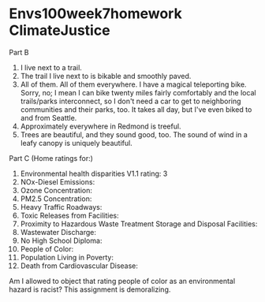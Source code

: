 # Envs100week7homework ClimateJustice

Part B
1.  I live next to a trail.
2.  The trail I live next to is bikable and smoothly paved.
3.  All of them.  All of them everywhere.  I have a magical teleporting bike.  Sorry, no; I mean I can bike twenty miles fairly comfortably and the local trails/parks interconnect, so I don't need a car to get to neighboring communities and their parks, too.  It takes all day, but I've even biked to and from Seattle.
4.  Approximately everywhere in Redmond is treeful.
5.  Trees are beautiful, and they sound good, too.  The sound of wind in a leafy canopy is uniquely beautiful.

Part C (Home ratings for:)
1.  Environmental health disparities V1.1 rating: 3
2.  NOx-Diesel Emissions:
3.  Ozone Concentration:
4.  PM2.5 Concentration:
5.  Heavy Traffic Roadways:
6.  Toxic Releases from Facilities:
7.  Proximity to Hazardous Waste Treatment Storage and Disposal Facilities:
8.  Wastewater Discharge:
9.  No High School Diploma:
10. People of Color:
11. Population Living in Poverty:
12. Death from Cardiovascular Disease:

Am I allowed to object that rating people of color as an environmental hazard is racist?  This assignment is demoralizing.